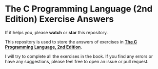 # The C Programming Language (2nd Edition) Exercise Answers

If it helps you, please **watch** or **star** this repository.

This repository is used to store the answers of exercises in **[The C Programming Language, 2nd Edition](https://www.amazon.com/Programming-Language-2nd-Brian-Kernighan/dp/0131103628)**.

I will try to complete all the exercises in the book. If you find any errors or have any suggestions, please feel free to open an issue or pull request.

